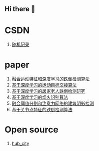 ## Hi there 👋

<!--
**hubimage/hubimage** is a ✨ _special_ ✨ repository because its `README.md` (this file) appears on your GitHub profile.

Here are some ideas to get you started:

- 🔭 I’m currently working on ...
- 🌱 I’m currently learning ...
- 👯 I’m looking to collaborate on ...
- 🤔 I’m looking for help with ...
- 💬 Ask me about ...
- 📫 How to reach me: ...
- 😄 Pronouns: ...
- ⚡ Fun fact: ...
-->

#  CSDN
1. [随机记录](https://blog.csdn.net/l641208111)
# paper
1. [融合运动特征和深度学习的跌倒检测算法](https://kns.cnki.net/kcms2/article/abstract?v=En0qcdJbrGnjQdj_cjf8M7G_jX37KrB1rikZ17EkGDxBpDRoUlnbAjZpvfOyuCmuh1d8LPWrF7_C9mUOL4gC9WZ8ub_40zPmPb5JT1vTcV0MVug9KWkoe1PAsBXAKw789BQku1BW9ikQKImgmSKGcusKjoOyYGRYTf3_JdRwczQ=&uniplatform=NZKPT)
2. [基于深度学习的运动目标交接算法](https://kns.cnki.net/kcms2/article/abstract?v=En0qcdJbrGmgPZ4OCpFsh1UmsZBVU_23Sp_U_6mX5xQrX5NUfLIVLm94VSuS6PN-xT2mfRSdCMInBAbBE7xe_w-WuEdl1ePyNlm7XXUq21E6vaBOVJx6cVX2P6Na4nDAtJd-w8N7O18YXV1eh9T0eK93k1Vt_CJGyZ7fW8b1R-8=&uniplatform=NZKPT)
3. [基于深度学习的居家老人跌倒检测研究](https://kns.cnki.net/kcms2/article/abstract?v=En0qcdJbrGkBCF61uNsycTEfkd1Jq7KPmitUWIt7UUVRivghjvqN8BIjrrL3TUpJB6ybUZaEj2ISZwzf6ScP_WqN7HgKXpswUrDVMT09f8fPmGNf7d1NS-yU7UGf85lUW6XF6UHL19aiawFVGTeq86j4--qE0QTnJXf28poW_SI=&uniplatform=NZKPT)
4. [基于深度学习的烟火识别算法](https://kns.cnki.net/kcms2/article/abstract?v=En0qcdJbrGklH31AMy_7JcGuJBZkvEmIUpURU9PEOguFXaynTo7_-LZtQz7OSB0urKy90yTLsIdZ_kcBMqdsX38CtL2cKj-PD4C4WIcO57k2cExzLmikhdH_4eYVpAWiEDCjNymXWDJinzEjb7ErZOE9_O2zhUMfGObXHx2R99s=&uniplatform=NZKPT)
5. [融合阈值分割和注意力网络的建筑阴影检测](https://kns.cnki.net/kcms2/article/abstract?v=En0qcdJbrGkOcKLDyE3r7g7Elg1v5rKRUhVLo8KqUK9II-Vdk4cSmx81nSNwC-bf9qCfAtTG68PuOpZTiTZHyA3ZPichkGvOhlQtMIITYUD505xTRJ7E14o2ytvt7VdY0U7lOZLUfQS91ETGdLGJ0stEeoX5908DEx6Aw1802M8=&uniplatform=NZKPT)
6. [基于关节点特征的跌倒检测算法](https://kns.cnki.net/kcms2/article/abstract?v=En0qcdJbrGnaDYbB5muweExqOfWUbBLbJOSfhQi_KwKmQPKOQovp5d3ZNqRqVgY_MVGnz7z1pkU3cfydr8jZB1MaBSsDFPu4oIcJWZpP_GF9ipwzMGDL7u7r-MphKKcMyWBI8GybKX5uCas0222vDtAxlwuz5xXWxyTjooFom94=&uniplatform=NZKPT)
# Open source 
1. [hub_city](https://github.com/hubimage/hub_city)

